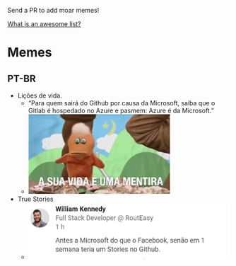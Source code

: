 Send a PR to add moar memes!

[What is an awesome list?](https://github.com/sindresorhus/awesome/blob/master/awesome.md)
# Memes
## PT-BR
- Lições de vida.
  - “Para quem sairá do Github por causa da Microsoft, saiba que o Gitlab é hospedado no Azure e pasmem: Azure é da Microsoft.” 
  - ![A sua vida é uma mentira!](images/snapshot.jpg)
- True Stories
  -  ![first meme](images/true_story1.jpg)
